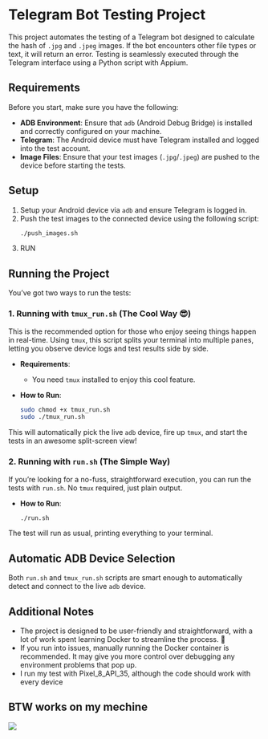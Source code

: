 # Telegram Bot Testing Project

This project automates the testing of a Telegram bot designed to calculate the hash of `.jpg` and `.jpeg` images. If the bot encounters other file types or text, it will return an error. Testing is seamlessly executed through the Telegram interface using a Python script with Appium.

## Requirements

Before you start, make sure you have the following:

- **ADB Environment**: Ensure that `adb` (Android Debug Bridge) is installed and correctly configured on your machine.
- **Telegram**: The Android device must have Telegram installed and logged into the test account.
- **Image Files**: Ensure that your test images (`.jpg`/`.jpeg`) are pushed to the device before starting the tests.

## Setup

1. Setup your Android device via `adb` and ensure Telegram is logged in.
2. Push the test images to the connected device using the following script:
    ```bash
    ./push_images.sh
    ```
3. RUN

## Running the Project

You’ve got two ways to run the tests:

### 1. Running with `tmux_run.sh` (The Cool Way 😎)

This is the recommended option for those who enjoy seeing things happen in real-time. Using `tmux`, this script splits your terminal into multiple panes, letting you observe device logs and test results side by side.

- **Requirements**: 
  - You need `tmux` installed to enjoy this cool feature.

- **How to Run**:
    ```bash
    sudo chmod +x tmux_run.sh
    sudo ./tmux_run.sh
    ```

This will automatically pick the live `adb` device, fire up `tmux`, and start the tests in an awesome split-screen view!

### 2. Running with `run.sh` (The Simple Way)

If you’re looking for a no-fuss, straightforward execution, you can run the tests with `run.sh`. No `tmux` required, just plain output.

- **How to Run**:
    ```bash
    ./run.sh
    ```

The test will run as usual, printing everything to your terminal.

## Automatic ADB Device Selection

Both `run.sh` and `tmux_run.sh` scripts are smart enough to automatically detect and connect to the live `adb` device.

## Additional Notes


- The project is designed to be user-friendly and straightforward, with a lot of work spent learning Docker to streamline the process. 🐳
- If you run into issues, manually running the Docker container is recommended. It may give you more control over debugging any environment problems that pop up.
- I run my test with Pixel_8_API_35, although the code should work with every device

## BTW works on my mechine
![](assets/works_on_my_mechine.gif)